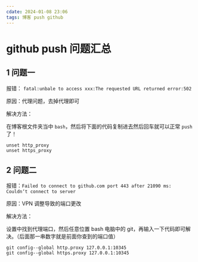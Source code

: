 ```yaml
---
cdate: 2024-01-08 23:06
tags: 博客 push github
---
```


# github push 问题汇总

## 1 问题一

报错： `fatal:unbale to access xxx:The requested URL returned error:502`

原因：代理问题，去掉代理即可

解决方法：

在博客根文件夹当中 `bash`，然后将下面的代码复制进去然后回车就可以正常 `push` 了！

```git
unset http_proxy
unset https_proxy
```

## 2 问题二

报错：`Failed to connect to github.com port 443 after 21090 ms: Couldn‘t connect to server`

原因：VPN 调整导致的端口更改

解决方法：

设置中找到代理端口，然后任意位置 bash 电脑中的 git，再输入一下代码即可解决。（后面那一串数字就是前面你查到的端口值）

```git
git config--global http.proxy 127.0.0.1:10345
git config--global https.proxy 127.0.0.1:10345
```